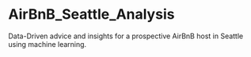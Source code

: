 # AirBnB_Seattle_Analysis
Data-Driven advice and insights for a prospective AirBnB host in Seattle using machine learning.
